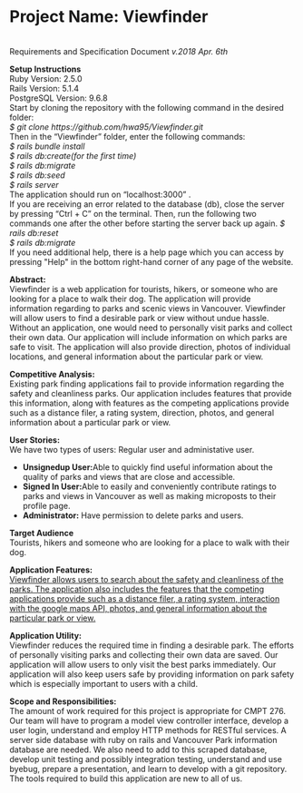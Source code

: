 <p>
  <h1>Project Name: Viewfinder</h1><br>
  Requirements and Specification Document <i>v.2018 Apr. 6th</i>
</p>

<p>
  <b>Setup Instructions</b><br>
  Ruby Version: 2.5.0 <br>
  Rails Version: 5.1.4 <br>
  PostgreSQL Version: 9.6.8 <br>
  Start by cloning the repository with the following command in the desired folder: <br>
  <i>$ git clone https://github.com/hwa95/Viewfinder.git</i><br>
  Then in the “Viewfinder” folder, enter the following commands:<br>
  <i>
  $ rails bundle install <br>
  $ rails db:create(for the first time) <br>
  $ rails db:migrate <br>
  $ rails db:seed <br>
  $ rails server <br>
  </i>
  The application should run on “localhost:3000” .<br>
  If you are receiving an error related to the database (db), close the server by pressing “Ctrl + C” on the
  terminal. Then, run the following two commands one after the other before starting the server back up again.
  <i>
  $ rails db:reset <br>
  $ rails db:migrate <br>
  </i>
  If you need additional help, there is a help page which you can access by pressing "Help" in the bottom right-hand corner of any page of the website.
</p>
<p>
  <b>Abstract:</b><br>
  Viewfinder is a web application for tourists, hikers, or someone who are looking for a place to walk their dog. The application will provide information regarding to parks and scenic views in Vancouver. Viewfinder will allow users to find a desirable park or view without undue hassle. Without an application, one would need to personally visit parks and collect their own data. Our application will include information on which parks are safe to visit. The application will also provide direction, photos of individual locations, and general information about the particular park or view.
</p>
<p>
<p>
  <b>Competitive Analysis:</b><br>
  Existing park finding applications fail to provide information regarding the safety and cleanliness parks. Our application includes features that provide this information, along with features as the competing applications provide such as a distance filer, a rating system, direction, photos, and general information about a particular park or view.
</p>

<p>
  <b>User Stories:</b><br>
  We have two types of users: Regular user and administative user.
<!---
  Users do not need to login to use the application. These users can access information, but cannot contribute ratings.<br>
  A signed in user can make new ratings of parks or views.<br>
  Administrator users can delete parks and users.
</p>
-->
<ul>
  <li><b>Unsignedup User:</b>Able to quickly find useful information about the quality of parks and views that are close and accessible.</li>
  <li><b>Signed In User:</b>Able to easily and conveniently contribute ratings to parks and views in Vancouver as well as making microposts to their profile page.</li>
  <li><b>Administrator:</b> Have permission to delete parks and users.</li>
</ul>

<p>
  <b>Target Audience</b><br>
  Tourists, hikers and someone who are looking for a place to walk with their dog.
</p>

<p>
  <b>Application Features:</b><br>
  <u>  Viewfinder allows users to search about the safety and cleanliness of the parks. The application also includes the features that the competing applications provide such as a distance filer, a rating system, interaction with the google maps API, photos, and general information about the particular park or view.</u>
</p>

<p>
  <b>Application Utility:</b><br>
  Viewfinder reduces the required time in finding a desirable park. The efforts of personally visiting parks and collecting their own data are saved. Our application will allow users to only visit the best parks immediately. Our application will also keep users safe by providing information on park safety which is especially important to users with a child.
</p>

<p>
  <b>Scope and Responsibilities:</b><br>
   The amount of work required for this project is appropriate for CMPT 276. Our team will have to program a model view controller interface, develop a user login, understand and employ HTTP methods for RESTful services. A server side database with ruby on rails and Vancouver Park information database are needed. We also need to add to this scraped database, develop unit testing and possibly integration testing, understand and use byebug, prepare a presentation, and learn to develop with a git repository. The tools required to build this application are new to all of us.
</p>

<!--- ****************************************************************** -->
<!--- ABOVE IS OUR ABOUT PAGE MOVED OVER. BELOW IS THE ORIGINAL DOCUMENT -->
<!--- ****************************************************************** -->
<!---
Document Header Project Name: Viewfinder Requirements and Specification Document 01/31/2018

Project Abstract Viewfinder is a web application for tourists, hikers, or locals looking for a place to walk their dog. The application will provide information regarding parks and scenic views in Vancouver. Users will be able to filter the list by location, rating, and type. Viewfinder will greatly reduce the required time in finding a desirable park or view. Without an application, a person would need to personally visit parks and collect his/her own data. Furthermore, our application will include information on which parks are safe to visit. The application will also include interaction with the google maps API, photos of individual locations, and general information about the particular park or view.

Customer Viewfinder is a web application for tourists, hikers, locals looking for a place to walk their dog, or anyone in Vancouver interested in visiting a park or seeing a view.

Competitive Analysis Park finding client server applications do currently exist. However, these applications fail to provide information regarding the safety and cleanliness of the park, and whether or not the park permits the unleashing of dogs. Our application will include features that provide this information, along with the features that the competing applications provide such as a distance filer, a rating system, interaction with the google maps API, photos, and general information about the particular park or view.

User Stories We have two types of customers: customer type 1, and customer type 2. A type 1 customer does not need to login to use the application. This customer can access information, but cannot contribute ratings. A type 2 customer has an account and must login to obtain type 2 privileges. A type 2 customer can make new ratings of parks or views. We also have administrator users.

As a “type 1 customer,” I want to quickly find useful information about the quality of parks and views that are close and accessible.

As a “type 2 customer,” I want to easily and conveniently contribute ratings to parks and views in Vancouver.

As an “administrator,” I want to have permission to edit user content.

Project Proposal Introduction Viewfinder is an application for finding the best parks, hikes, and views Vancouver has to offer. The application will provide information regarding parks and scenic views in Vancouver. Users will be able to filter the list by location, rating, and type. Furthermore, additional information regarding the safety and cleanliness of the park will also be available. And, the application will use the google maps API to assist users in finding the locations.

Target Audience Viewfinder is a web application for tourists, hikers, locals looking for a place to walk their dog, or anyone in Vancouver interested in visiting a park or seeing a view.

Competitive Analysis and Application Features Park finding client server applications do currently exist. However, these applications fail to provide information regarding the safety and cleanliness of the park, and whether or not the park permits the unleashing of dogs. This information is valuable! Our application will include features that provide this information, along with the features that the competing applications provide such as a distance filer, a rating system, interaction with the google maps API, photos, and general information about the particular park or view.

The Applications Utility Viewfinder will greatly reduce the required time in finding a desirable park or view. Without an application, a person would need to personally visit parks and collect his/her own data. Time is valuable. Our application will allow users to only visit the best parks and views, immediately, without experimenting with undesirable locations. Our application will also keep users safe by providing information on which parks are safe to visit. Safety information is especially pertinent to users that plan on taking children.

Scope and Responsibilities The amount of work required for this project is appropriate for CMPT 276. Our team will have to program a model view controller interface, develop a user login, understand and employ HTTP methods for RESTful services, set up a server side database with ruby on rails, find and scrape some database with Vancouver Park information, add to this scraped database, develop unit testing and possibly integration testing, understand and use byebug, prepare a presentation, and learn to develop with a git repository. The tools required to build this application are new to all of us.

Setup Instructions:
Ruby Version: 2.5.0
Rails Version: 5.1.
PostgreSQL Version: 9.6.8
Start by cloning the repository with the following command in the desired folder:
$ git clone https://github.com/hwa95/Viewfinder.git
Then in the “Viewfinder” folder, enter the following commands:
$ rails bundle install
$ rails db:create(for the first time)
$ rails db:migrate
$ rails db:seed
$ rails server
The application should now be running on “localhost:3000” .
If you are receiving an error related to the database (db), close the server by pressing “Ctrl + C” on the terminal it’s running in. Then, run the following two commands one after the other before starting the server back up again.
$ rails db:reset
$ rails db:migrate
If any further help with the application is required, there is a help page which one can access by pressing “Help” in the bottom right-hand corner of any page of the website.


Git Link: https://github.com/hwa95/Viewfinder
-->
